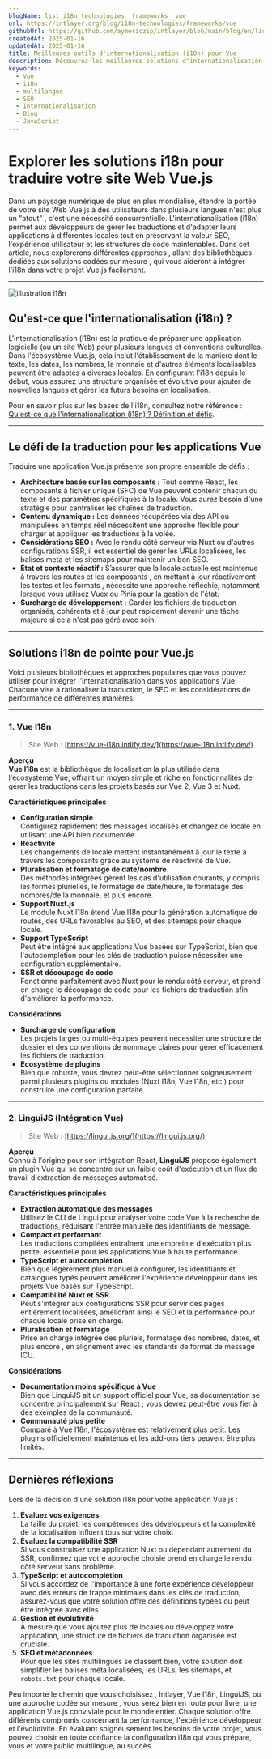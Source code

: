 ```yaml
---
blogName: list_i18n_technologies__frameworks__vue
url: https://intlayer.org/blog/i18n-technologies/frameworks/vue
githubUrl: https://github.com/aymericzip/intlayer/blob/main/blog/en/list_i18n_technologies/frameworks/vue.md
createdAt: 2025-01-16
updatedAt: 2025-01-16
title: Meilleures outils d'internationalisation (i18n) pour Vue
description: Découvrez les meilleures solutions d'internationalisation (i18n) pour résoudre les défis de traduction, accélérer la recherche sur le web et offrir une expérience web globale sans faille.
keywords:
  - Vue
  - i18n
  - multilangue
  - SEO
  - Internationalisation
  - Blog
  - JavaScript
---
```


# Explorer les solutions i18n pour traduire votre site Web Vue.js

Dans un paysage numérique de plus en plus mondialisé, étendre la portée de votre site Web Vue.js à des utilisateurs dans plusieurs langues n'est plus un "atout" , c'est une nécessité concurrentielle. L'internationalisation (i18n) permet aux développeurs de gérer les traductions et d'adapter leurs applications à différentes locales tout en préservant la valeur SEO, l'expérience utilisateur et les structures de code maintenables. Dans cet article, nous explorerons différentes approches , allant des bibliothèques dédiées aux solutions codées sur mesure , qui vous aideront à intégrer l'i18n dans votre projet Vue.js facilement.

---

![illustration i18n](https://github.com/aymericzip/intlayer/blob/main/blog/assets/i18n.webp)

## Qu'est-ce que l'internationalisation (i18n) ?

L'internationalisation (i18n) est la pratique de préparer une application logicielle (ou un site Web) pour plusieurs langues et conventions culturelles. Dans l'écosystème Vue.js, cela inclut l'établissement de la manière dont le texte, les dates, les nombres, la monnaie et d'autres éléments localisables peuvent être adaptés à diverses locales. En configurant l'i18n depuis le début, vous assurez une structure organisée et évolutive pour ajouter de nouvelles langues et gérer les futurs besoins en localisation.

Pour en savoir plus sur les bases de l'i18n, consultez notre référence : [Qu'est-ce que l'internationalisation (i18n) ? Définition et défis](https://github.com/aymericzip/intlayer/blob/main/blog/fr/what_is_internationalization.md).

---

## Le défi de la traduction pour les applications Vue

Traduire une application Vue.js présente son propre ensemble de défis :

- **Architecture basée sur les composants :** Tout comme React, les composants à fichier unique (SFC) de Vue peuvent contenir chacun du texte et des paramètres spécifiques à la locale. Vous aurez besoin d'une stratégie pour centraliser les chaînes de traduction.
- **Contenu dynamique :** Les données récupérées via des API ou manipulées en temps réel nécessitent une approche flexible pour charger et appliquer les traductions à la volée.
- **Considérations SEO :** Avec le rendu côté serveur via Nuxt ou d'autres configurations SSR, il est essentiel de gérer les URLs localisées, les balises meta et les sitemaps pour maintenir un bon SEO.
- **État et contexte réactif :** S’assurer que la locale actuelle est maintenue à travers les routes et les composants , en mettant à jour réactivement les textes et les formats , nécessite une approche réfléchie, notamment lorsque vous utilisez Vuex ou Pinia pour la gestion de l'état.
- **Surcharge de développement :** Garder les fichiers de traduction organisés, cohérents et à jour peut rapidement devenir une tâche majeure si cela n'est pas géré avec soin.

---

## Solutions i18n de pointe pour Vue.js

Voici plusieurs bibliothèques et approches populaires que vous pouvez utiliser pour intégrer l'internationalisation dans vos applications Vue. Chacune vise à rationaliser la traduction, le SEO et les considérations de performance de différentes manières.

---

### 1. Vue I18n

> Site Web : [https://vue-i18n.intlify.dev/](https://vue-i18n.intlify.dev/)

**Aperçu**  
**Vue I18n** est la bibliothèque de localisation la plus utilisée dans l'écosystème Vue, offrant un moyen simple et riche en fonctionnalités de gérer les traductions dans les projets basés sur Vue 2, Vue 3 et Nuxt.

**Caractéristiques principales**

- **Configuration simple**  
  Configurez rapidement des messages localisés et changez de locale en utilisant une API bien documentée.
- **Réactivité**  
  Les changements de locale mettent instantanément à jour le texte à travers les composants grâce au système de réactivité de Vue.
- **Pluralisation et formatage de date/nombre**  
  Des méthodes intégrées gèrent les cas d'utilisation courants, y compris les formes plurielles, le formatage de date/heure, le formatage des nombres/de la monnaie, et plus encore.
- **Support Nuxt.js**  
  Le module Nuxt I18n étend Vue I18n pour la génération automatique de routes, des URLs favorables au SEO, et des sitemaps pour chaque locale.
- **Support TypeScript**  
  Peut être intégré aux applications Vue basées sur TypeScript, bien que l'autocomplétion pour les clés de traduction puisse nécessiter une configuration supplémentaire.
- **SSR et découpage de code**  
  Fonctionne parfaitement avec Nuxt pour le rendu côté serveur, et prend en charge le découpage de code pour les fichiers de traduction afin d'améliorer la performance.

**Considérations**

- **Surcharge de configuration**  
  Les projets larges ou multi-équipes peuvent nécessiter une structure de dossier et des conventions de nommage claires pour gérer efficacement les fichiers de traduction.
- **Écosystème de plugins**  
  Bien que robuste, vous devrez peut-être sélectionner soigneusement parmi plusieurs plugins ou modules (Nuxt I18n, Vue I18n, etc.) pour construire une configuration parfaite.

---

### 2. LinguiJS (Intégration Vue)

> Site Web : [https://lingui.js.org/](https://lingui.js.org/)

**Aperçu**  
Connu à l'origine pour son intégration React, **LinguiJS** propose également un plugin Vue qui se concentre sur un faible coût d'exécution et un flux de travail d'extraction de messages automatisé.

**Caractéristiques principales**

- **Extraction automatique des messages**  
  Utilisez le CLI de Lingui pour analyser votre code Vue à la recherche de traductions, réduisant l'entrée manuelle des identifiants de message.
- **Compact et performant**  
  Les traductions compilées entraînent une empreinte d'exécution plus petite, essentielle pour les applications Vue à haute performance.
- **TypeScript et autocomplétion**  
  Bien que légèrement plus manuel à configurer, les identifiants et catalogues typés peuvent améliorer l'expérience développeur dans les projets Vue basés sur TypeScript.
- **Compatibilité Nuxt et SSR**  
  Peut s'intégrer aux configurations SSR pour servir des pages entièrement localisées, améliorant ainsi le SEO et la performance pour chaque locale prise en charge.
- **Pluralisation et formatage**  
  Prise en charge intégrée des pluriels, formatage des nombres, dates, et plus encore , en alignement avec les standards de format de message ICU.

**Considérations**

- **Documentation moins spécifique à Vue**  
  Bien que LinguiJS ait un support officiel pour Vue, sa documentation se concentre principalement sur React ; vous devrez peut-être vous fier à des exemples de la communauté.
- **Communauté plus petite**  
  Comparé à Vue I18n, l'écosystème est relativement plus petit. Les plugins officiellement maintenus et les add-ons tiers peuvent être plus limités.

---

## Dernières réflexions

Lors de la décision d'une solution i18n pour votre application Vue.js :

1. **Évaluez vos exigences**  
   La taille du projet, les compétences des développeurs et la complexité de la localisation influent tous sur votre choix.
2. **Évaluez la compatibilité SSR**  
   Si vous construisez une application Nuxt ou dépendant autrement du SSR, confirmez que votre approche choisie prend en charge le rendu côté serveur sans problème.
3. **TypeScript et autocomplétion**  
   Si vous accordez de l'importance à une forte expérience développeur avec des erreurs de frappe minimales dans les clés de traduction, assurez-vous que votre solution offre des définitions typées ou peut être intégrée avec elles.
4. **Gestion et évolutivité**  
   À mesure que vous ajoutez plus de locales ou développez votre application, une structure de fichiers de traduction organisée est cruciale.
5. **SEO et métadonnées**  
   Pour que les sites multilingues se classent bien, votre solution doit simplifier les balises méta localisées, les URLs, les sitemaps, et `robots.txt` pour chaque locale.

Peu importe le chemin que vous choisissez , Intlayer, Vue I18n, LinguiJS, ou une approche codée sur mesure , vous serez bien en route pour livrer une application Vue.js conviviale pour le monde entier. Chaque solution offre différents compromis concernant la performance, l'expérience développeur et l'évolutivité. En évaluant soigneusement les besoins de votre projet, vous pouvez choisir en toute confiance la configuration i18n qui vous prépare, vous et votre public multilingue, au succès.
